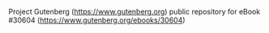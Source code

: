 Project Gutenberg (https://www.gutenberg.org) public repository for eBook #30604 (https://www.gutenberg.org/ebooks/30604)
